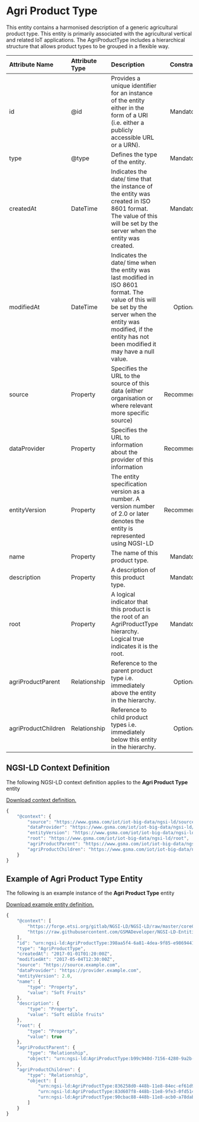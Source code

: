 # Agri Product Type
This entity contains a harmonised description of a generic agricultural product type. This entity is primarily associated with the agricultural vertical and related IoT applications. The AgriProductType includes a hierarchical structure that allows product types to be grouped in a flexible way.

| Attribute Name | Attribute Type | Description | Constraint |
|:--- |:--- |:--- |:---:|
| id | @id | Provides a unique identifier for an instance of the entity either in the form of a URI (i.e. either a publicly accessible URL or a URN). | Mandatory |
| type | @type | Defines the type of the entity. | Mandatory |
| createdAt | DateTime | Indicates the date/ time that the instance of the entity was created in ISO 8601 format. The value of this will be set by the server when the entity was created. | Mandatory |
| modifiedAt | DateTime | Indicates the date/ time when the entity was last modified in ISO 8601 format. The value of this will be set by the server when the entity was modified, if the entity has not been modified it may have a null value. | Optional |
| source | Property | Specifies the URL to the source of this data (either organisation or where relevant more specific source) | Recommended |
| dataProvider | Property | Specifies the URL to information about the provider of this information | Recommended |
| entityVersion | Property | The entity specification version as a number. A version number of 2.0 or later denotes the entity is represented using NGSI-LD | Recommended |
| name | Property | The name of this product type. | Mandatory |
| description | Property | A description of this product type. | Mandatory |
| root | Property | A logical indicator that this product is the root of an AgriProductType hierarchy. Logical true indicates it is the root. | Mandatory |
| agriProductParent | Relationship | Reference to the parent product type i.e. immediately above the entity in the hierarchy. | Optional |
| agriProductChildren | Relationship | Reference to child product types i.e. immediately below this entity in the hierarchy. | Optional |

## NGSI-LD Context Definition
The following NGSI-LD context definition applies to the **Agri Product Type** entity

[Download context definition.](../examples/Agri-Product-Type-context.jsonld)

```JavaScript
{
    "@context": {
        "source": "https://www.gsma.com/iot/iot-big-data/ngsi-ld/source",
        "dataProvider": "https://www.gsma.com/iot/iot-big-data/ngsi-ld/dataprovider",
        "entityVersion": "https://www.gsma.com/iot/iot-big-data/ngsi-ld/entityversion",
        "root": "https://www.gsma.com/iot/iot-big-data/ngsi-ld/root",
        "agriProductParent": "https://www.gsma.com/iot/iot-big-data/ngsi-ld/agriproductparent",
        "agriProductChildren": "https://www.gsma.com/iot/iot-big-data/ngsi-ld/agriproductchildren"
    }
}
```
## Example of Agri Product Type Entity
The following is an example instance of the **Agri Product Type** entity

[Download example entity definition.](../examples/Agri-Product-Type.jsonld)

```JavaScript
{
    "@context": [
        "https://forge.etsi.org/gitlab/NGSI-LD/NGSI-LD/raw/master/coreContext/ngsi-ld-core-context.json",
        "https://raw.githubusercontent.com/GSMADeveloper/NGSI-LD-Entities/master/examples/Agri-Product-Type-context.jsonld"
    ],
    "id": "urn:ngsi-ld:AgriProductType:398aa5f4-6a81-4dea-9f85-e9869441a257",
    "type": "AgriProductType",
    "createdAt": "2017-01-01T01:20:00Z",
    "modifiedAt": "2017-05-04T12:30:00Z",
    "source": "https://source.example.com",
    "dataProvider": "https://provider.example.com",
    "entityVersion": 2.0,
    "name": {
        "type": "Property",
        "value": "Soft Fruits"
    },
    "description": {
        "type": "Property",
        "value": "Soft edible fruits"
    },
    "root": {
        "type": "Property",
        "value": true
    },
    "agriProductParent": {
        "type": "Relationship",
        "object": "urn:ngsi-ld:AgriProductType:b99c940d-7156-4280-9a2b-4a9e533cd20e"
    },
    "agriProductChildren": {
        "type": "Relationship",
        "object": [
            "urn:ngsi-ld:AgriProductType:836258d0-448b-11e8-84ec-ef61d9425fe8",
            "urn:ngsi-ld:AgriProductType:83d607f8-448b-11e8-9fe3-0fd5140ae8db",
            "urn:ngsi-ld:AgriProductType:90cbac88-448b-11e8-acb0-a78dab9d0555"
        ]
    }
}
```
